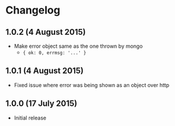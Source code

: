 # Changelog

## 1.0.2 (4 August 2015)

- Make error object same as the one thrown by mongo
  - `{ ok: 0, errmsg: '...' }`


## 1.0.1 (4 August 2015)

- Fixed issue where error was being shown as an object over http


## 1.0.0 (17 July 2015)

- Initial release